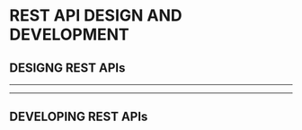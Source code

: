 # REST API DESIGN AND DEVELOPMENT

## DESIGNG REST APIs


















<hr>
<hr>


## DEVELOPING REST APIs
